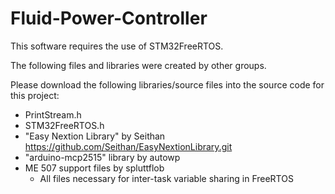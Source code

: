 # Fluid-Power-Controller
This software requires the use of STM32FreeRTOS.

The following files and libraries were created by other groups. 

Please download the following libraries/source files into the source code for this project:
- PrintStream.h
- STM32FreeRTOS.h
- "Easy Nextion Library" by Seithan
    https://github.com/Seithan/EasyNextionLibrary.git
- "arduino-mcp2515" library by autowp
- ME 507 support files by spluttflob
    - All files necessary for inter-task variable sharing in FreeRTOS
